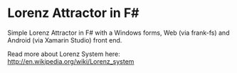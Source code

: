 Lorenz Attractor in F#
======================

Simple Lorenz Attractor in F# with a Windows forms, Web (via frank-fs) and Android (via Xamarin Studio) front end.

Read more about Lorenz System here: http://en.wikipedia.org/wiki/Lorenz_system
